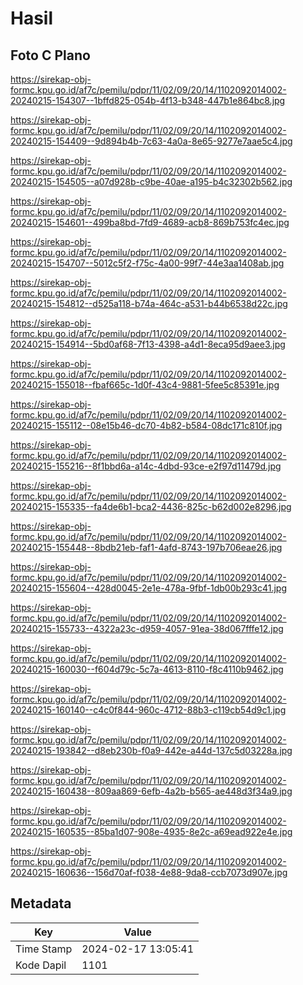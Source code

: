 # Hasil

## Foto C Plano

https://sirekap-obj-formc.kpu.go.id/af7c/pemilu/pdpr/11/02/09/20/14/1102092014002-20240215-154307--1bffd825-054b-4f13-b348-447b1e864bc8.jpg

https://sirekap-obj-formc.kpu.go.id/af7c/pemilu/pdpr/11/02/09/20/14/1102092014002-20240215-154409--9d894b4b-7c63-4a0a-8e65-9277e7aae5c4.jpg

https://sirekap-obj-formc.kpu.go.id/af7c/pemilu/pdpr/11/02/09/20/14/1102092014002-20240215-154505--a07d928b-c9be-40ae-a195-b4c32302b562.jpg

https://sirekap-obj-formc.kpu.go.id/af7c/pemilu/pdpr/11/02/09/20/14/1102092014002-20240215-154601--499ba8bd-7fd9-4689-acb8-869b753fc4ec.jpg

https://sirekap-obj-formc.kpu.go.id/af7c/pemilu/pdpr/11/02/09/20/14/1102092014002-20240215-154707--5012c5f2-f75c-4a00-99f7-44e3aa1408ab.jpg

https://sirekap-obj-formc.kpu.go.id/af7c/pemilu/pdpr/11/02/09/20/14/1102092014002-20240215-154812--d525a118-b74a-464c-a531-b44b6538d22c.jpg

https://sirekap-obj-formc.kpu.go.id/af7c/pemilu/pdpr/11/02/09/20/14/1102092014002-20240215-154914--5bd0af68-7f13-4398-a4d1-8eca95d9aee3.jpg

https://sirekap-obj-formc.kpu.go.id/af7c/pemilu/pdpr/11/02/09/20/14/1102092014002-20240215-155018--fbaf665c-1d0f-43c4-9881-5fee5c85391e.jpg

https://sirekap-obj-formc.kpu.go.id/af7c/pemilu/pdpr/11/02/09/20/14/1102092014002-20240215-155112--08e15b46-dc70-4b82-b584-08dc171c810f.jpg

https://sirekap-obj-formc.kpu.go.id/af7c/pemilu/pdpr/11/02/09/20/14/1102092014002-20240215-155216--8f1bbd6a-a14c-4dbd-93ce-e2f97d11479d.jpg

https://sirekap-obj-formc.kpu.go.id/af7c/pemilu/pdpr/11/02/09/20/14/1102092014002-20240215-155335--fa4de6b1-bca2-4436-825c-b62d002e8296.jpg

https://sirekap-obj-formc.kpu.go.id/af7c/pemilu/pdpr/11/02/09/20/14/1102092014002-20240215-155448--8bdb21eb-faf1-4afd-8743-197b706eae26.jpg

https://sirekap-obj-formc.kpu.go.id/af7c/pemilu/pdpr/11/02/09/20/14/1102092014002-20240215-155604--428d0045-2e1e-478a-9fbf-1db00b293c41.jpg

https://sirekap-obj-formc.kpu.go.id/af7c/pemilu/pdpr/11/02/09/20/14/1102092014002-20240215-155733--4322a23c-d959-4057-91ea-38d067fffe12.jpg

https://sirekap-obj-formc.kpu.go.id/af7c/pemilu/pdpr/11/02/09/20/14/1102092014002-20240215-160030--f604d79c-5c7a-4613-8110-f8c4110b9462.jpg

https://sirekap-obj-formc.kpu.go.id/af7c/pemilu/pdpr/11/02/09/20/14/1102092014002-20240215-160140--c4c0f844-960c-4712-88b3-c119cb54d9c1.jpg

https://sirekap-obj-formc.kpu.go.id/af7c/pemilu/pdpr/11/02/09/20/14/1102092014002-20240215-193842--d8eb230b-f0a9-442e-a44d-137c5d03228a.jpg

https://sirekap-obj-formc.kpu.go.id/af7c/pemilu/pdpr/11/02/09/20/14/1102092014002-20240215-160438--809aa869-6efb-4a2b-b565-ae448d3f34a9.jpg

https://sirekap-obj-formc.kpu.go.id/af7c/pemilu/pdpr/11/02/09/20/14/1102092014002-20240215-160535--85ba1d07-908e-4935-8e2c-a69ead922e4e.jpg

https://sirekap-obj-formc.kpu.go.id/af7c/pemilu/pdpr/11/02/09/20/14/1102092014002-20240215-160636--156d70af-f038-4e88-9da8-ccb7073d907e.jpg


## Metadata

| Key        | Value               |
| ---------- | ------------------- |
| Time Stamp | 2024-02-17 13:05:41 |
| Kode Dapil | 1101                |



